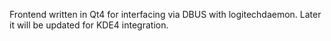 Frontend written in Qt4 for interfacing via DBUS with logitechdaemon. Later it will be updated for KDE4 integration.
